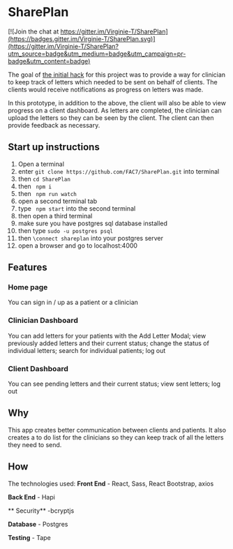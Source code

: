 # SharePlan

[![Join the chat at https://gitter.im/Virginie-T/SharePlan](https://badges.gitter.im/Virginie-T/SharePlan.svg)](https://gitter.im/Virginie-T/SharePlan?utm_source=badge&utm_medium=badge&utm_campaign=pr-badge&utm_content=badge)

The goal of [the initial hack](https://github.com/katbow/annafreud-hackathon)
for this project was to provide a way for clinician to keep track of letters
which needed to be sent on behalf of clients. The clients would receive
notifications as progress on letters was made.

In this prototype, in addition to the above, the client will also be able to
view progress on a client dashboard. As letters are completed, the clinician
can upload the letters so they can be seen by the client. The client can then
provide feedback as necessary.

## Start up instructions
1. Open a terminal
2. enter ``git clone https://github.com/FAC7/SharePlan.git`` into terminal
2. then `` cd SharePlan ``
3. then `` npm i``
4. then `` npm run watch``
5. open a second terminal tab
5. type `` npm start`` into the second terminal
6. then open a third terminal
7. make sure you have postgres sql database installed
8. then type ``sudo -u postgres psql``
9. then ``\connect shareplan`` into your postgres server 
10. open a browser and go to localhost:4000 

## Features
### Home page
You can sign in / up as a patient or a clinician 
### Clinician Dashboard
You can add letters for your patients with the Add Letter Modal; view previously added letters and their current status; change the status of individual letters; search for individual patients; log out

### Client Dashboard
You can see pending letters and their current status; view sent letters; log out

## Why
This app creates better communication between clients and patients. It also creates a to do list for the clinicians so they can keep track of all the letters they need to send. 

## How
The technologies used:
**Front End** - React, Sass, React Bootstrap, axios

**Back End** - Hapi

** Security** -bcryptjs

**Database** - Postgres

**Testing** - Tape
